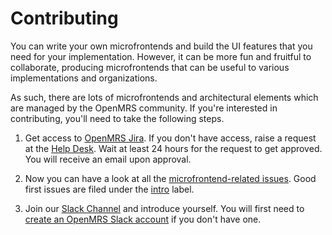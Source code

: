 # Contributing

You can write your own microfrontends and build the UI features that you
need for your implementation. However, it can be more fun and fruitful to
collaborate, producing microfrontends that can be useful to various
implementations and organizations.

As such, there are lots of microfrontends and architectural elements which are
managed by the OpenMRS community. If you're interested in contributing, you'll
need to take the following steps.

1. Get access to [OpenMRS Jira](https://issues.openmrs.org).
    If you don't have access, raise a request at the [Help Desk](https://wiki.openmrs.org/display/~helpdesk).
    Wait at least 24 hours for the request to get approved.
    You will receive an email upon approval.
    
2. Now you can have a look at all the [microfrontend-related issues](https://issues.openmrs.org/projects/MF/issues). Good first issues are filed under the
[intro](https://issues.openmrs.org/browse/MF-508?jql=project%20%3D%20MF%20AND%20resolution%20%3D%20Unresolved%20AND%20labels%20%3D%22intro%22%20ORDER%20BY%20priority%20DESC%2C%20updated%20DESC)
label.
   
3. Join our [Slack Channel](https://openmrs.slack.com/archives/CHP5QAE5R) and introduce yourself.
    You will first need to [create an OpenMRS Slack account](https://slack.openmrs.org/) if you don't have one.
